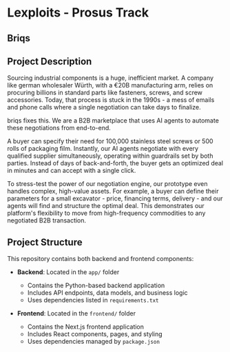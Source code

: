 # Lexploits - Prosus Track
## Briqs

## Project Description
Sourcing industrial components is a huge, inefficient market. A company like german wholesaler Würth, with a €20B manufacturing arm, relies on procuring billions in standard parts like fasteners, screws, and screw accessories. Today, that process is stuck in the 1990s - a mess of emails and phone calls where a single negotiation can take days to finalize.
 
briqs fixes this. We are a B2B marketplace that uses AI agents to automate these negotiations from end-to-end.
 
A buyer can specify their need for 100,000 stainless steel screws or 500 rolls of packaging film. Instantly, our AI agents negotiate with every qualified supplier simultaneously, operating within guardrails set by both parties. Instead of days of back-and-forth, the buyer gets an optimized deal in minutes and can accept with a single click.
 
To stress-test the power of our negotiation engine, our prototype even handles complex, high-value assets. For example, a buyer can define their parameters for a small excavator - price, financing terms, delivery - and our agents will find and structure the optimal deal. This demonstrates our platform's flexibility to move from high-frequency commodities to any negotiated B2B transaction.

## Project Structure

This repository contains both backend and frontend components:

- **Backend**: Located in the `app/` folder
  - Contains the Python-based backend application
  - Includes API endpoints, data models, and business logic
  - Uses dependencies listed in `requirements.txt`

- **Frontend**: Located in the `frontend/` folder  
  - Contains the Next.js frontend application
  - Includes React components, pages, and styling
  - Uses dependencies managed by `package.json`


